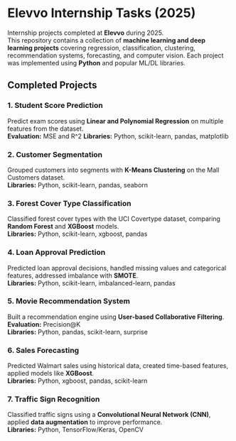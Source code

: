 # Elevvo Internship Tasks (2025)

Internship projects completed at **Elevvo** during 2025.  
This repository contains a collection of **machine learning and deep learning projects** covering regression, classification, clustering, recommendation systems, forecasting, and computer vision. Each project was implemented using **Python** and popular ML/DL libraries.

## Completed Projects

### 1. Student Score Prediction

Predict exam scores using **Linear and Polynomial Regression** on multiple features from the dataset.  
**Evaluation:** MSE and R^2
**Libraries:** Python, scikit-learn, pandas, matplotlib

### 2. Customer Segmentation

Grouped customers into segments with **K-Means Clustering** on the Mall Customers dataset.  
**Libraries:** Python, scikit-learn, pandas, seaborn

### 3. Forest Cover Type Classification

Classified forest cover types with the UCI Covertype dataset, comparing **Random Forest** and **XGBoost** models.  
**Libraries:** Python, scikit-learn, xgboost, pandas

### 4. Loan Approval Prediction

Predicted loan approval decisions, handled missing values and categorical features, addressed imbalance with **SMOTE**.  
**Libraries:** Python, scikit-learn, imbalanced-learn, pandas

### 5. Movie Recommendation System

Built a recommendation engine using **User-based Collaborative Filtering**.  
**Evaluation:** Precision@K  
**Libraries:** Python, pandas, scikit-learn, surprise

### 6. Sales Forecasting

Predicted Walmart sales using historical data, created time-based features, applied models like **XGBoost**.  
**Libraries:** Python, xgboost, pandas, scikit-learn

### 7. Traffic Sign Recognition

Classified traffic signs using a **Convolutional Neural Network (CNN)**, applied **data augmentation** to improve performance.  
**Libraries:** Python, TensorFlow/Keras, OpenCV

